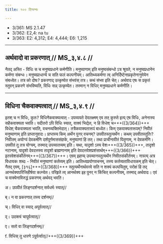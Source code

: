 ```yaml
---
title: १०० टिप्पन्यः

---
```

- 3/361: MS 2.1.47
- 3/362: E2,4: na tu
- 3/363: E2: 4,312; E4: 4,444; E6: 1,215

____________________________________________


## अर्थवादो वा प्रकरणात् // MS_३,४.८ //

नैतद् अस्ति - विधिः स च मनुष्यप्रधाने कर्मणीति। मनुष्याणाम् इति मनुष्यसंबन्धो ऽत्र श्रूयते, न मनुष्यप्रधानेन कर्मणा संबन्धः। मनुष्यप्राधान्ये च सति फलं कल्पनीयम्। आतिथ्यकर्मणा त्व् अनिर्दिष्टेनाप्रकृतेनानुमेयेन संबध्येत। तत्र को दोषः? प्रकरणाद् उत्कृष्येत संभवंस् तत्र। कथं संभव इति चेत्। अर्थवाद एषः स प्रकृतं स्तुवन् प्रकरणे संभविष्यति, विधिः सन्न् उत्कृष्येत। तस्मान् न विधिर् मनुष्यप्रधाने कर्मणीति।


____________________________________________


## विधिना चैकवाक्यत्वात् // MS_३,४.९ //

इतश् च न विधिः, कुतः? विधिनैकवाक्यत्वात् - उपव्ययते देवलक्ष्मम् एव तत् कुरुते इत्य् एष विधिः, अनेनास्य सहैकवाक्यता भवति। यदीतरो ऽपि विधिः स्यात्, वाक्यं भिद्येत, न हि विधेश् च+++({3/364})+++ विधेश् चैकवाक्यता भवति, वचनव्यक्तिभेदात्। तत्रैकवाक्यतारूपं बाध्येत। किम् एकवाक्यतारूपम्? निवीतं मनुष्याणाम् इति प्राप्तानुवादः। प्राप्तस्य किम् अर्थेन पुनर् वचनम्? उपवीतस्तुत्यर्थेन। कथम् उपवीतस्तुतिः? निवीतम् अयोग्यं देवकर्मणि दर्शपूर्णमाससंज्ञके, मनुष्याणां हि तत्। तथा प्राचीनावीतं पितॄणाम्, न देवकर्मणि। उपवीतं तु तत्र योग्यम्, तस्माद् उपव्यातव्यम् इति। यथा, यादृशो ऽस्य वेशः+++({3/365})+++, तादृशो नटानाम्, यादृशो देवदत्तस्य तादृशो ब्राह्मणानाम् इति देवदत्तवेशप्रशंसार्थम्+++({3/366})+++ इतरवेशसंकीर्तनम्+++({3/367})+++। एवम् इहाप्य् उपव्यानस्तुत्यर्थेन निवीतसंकीर्तनम्। नास्त्य् अत्र विधायकः शब्दः - निवीतं मनुष्याणां कर्तव्यम् इति। आतिथ्यप्रयोगवचनम्, तस्य कर्तव्यताविधायकम् इति चेत्। नैतद् एवम्, [३१६]+++({3/368})+++ स्तुत्यर्थेनार्थवत्त्वे सति न शक्यं कल्पयितुम्, परोक्षं हि तद् आनर्थक्यपरिजिहीर्षया कल्प्येत। परिहृते त्व् आनर्थक्य इह पुनर् न किंचित् कल्पनीयम्, तस्माद् अर्थवादः। एवं च वाक्येनाविरुद्धं प्रकरणम् अर्थवद् भवति।

अ। उपवीतं लिङ्गदर्शनात् सर्वधर्मः स्यात्//

ब्। न वा प्रकरणात् तस्य दर्शनम्//

च्। विधिर् वा स्याद् अपूर्वत्वात्//

द्। उदक्त्वं चापूर्वत्वात्//

ए। सतो वा लिङ्गदर्शनम्//

f. विधिस् तु धारणे ऽपूर्वर्त्वात्//+++({3/369})+++
